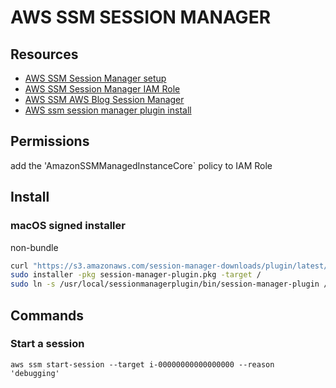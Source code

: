 # AWS SSM SESSION MANAGER

## Resources

- [AWS SSM Session Manager setup](https://docs.aws.amazon.com/systems-manager/latest/userguide/session-manager-getting-started.html)
- [AWS SSM Session Manager IAM Role](https://docs.aws.amazon.com/systems-manager/latest/userguide/session-manager-getting-started-instance-profile.html)
- [AWS SSM AWS Blog Session Manager](https://aws.amazon.com/blogs/mt/vr-beneficios-session-manager/)
- [AWS ssm session manager plugin install](https://docs.aws.amazon.com/systems-manager/latest/userguide/session-manager-working-with-install-plugin.html)

## Permissions

add the 'AmazonSSMManagedInstanceCore` policy to IAM Role

## Install

### macOS signed installer
non-bundle
```bash
curl "https://s3.amazonaws.com/session-manager-downloads/plugin/latest/mac_arm64/session-manager-plugin.pkg" -o "session-manager-plugin.pkg"
sudo installer -pkg session-manager-plugin.pkg -target /
sudo ln -s /usr/local/sessionmanagerplugin/bin/session-manager-plugin /usr/local/bin/session-manager-plugin
```

## Commands

### Start a session
`aws ssm start-session --target i-00000000000000000 --reason 'debugging'`
